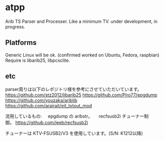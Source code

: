atpp
===============

Arib TS Parser and Processer. Like a minimum TV.
under development, in progress.


Platforms
------------
Generic Linux will be ok. (confirmed worked on Ubuntu, Fedora, raspbian)
Require is libarib25, libpcsclite.

etc
------------
parser周りは以下のレポジトリ様を参考にさせていただいています。
https://github.com/stz2012/libarib25
https://github.com/Piro77/epgdump
https://github.com/youzaka/ariblib
https://github.com/arairait/eit_txtout_mod

流用しているもの:
&nbsp;&nbsp;&nbsp;&nbsp;epgdump の aribstr。
&nbsp;&nbsp;&nbsp;&nbsp;recfsusb2i&nbsp;チューナー制御。&nbsp;https://github.com/jeeb/recfsusb2i

チューナーは KTV-FSUSB2/V3 を使用しています。(S/N: K1212以降)
